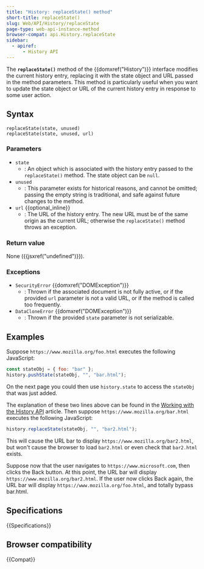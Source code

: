 ```yaml
---
title: "History: replaceState() method"
short-title: replaceState()
slug: Web/API/History/replaceState
page-type: web-api-instance-method
browser-compat: api.History.replaceState
sidebar:
  - apiref:
      - History API
---
```


The **`replaceState()`** method of the {{domxref("History")}} interface modifies the current
history entry, replacing it with the state object and
URL passed in the method parameters. This method is particularly useful
when you want to update the state object or URL of the current history entry in response
to some user action.

## Syntax

```js-nolint
replaceState(state, unused)
replaceState(state, unused, url)
```

### Parameters

- `state`
  - : An object which is associated with the history entry
    passed to the `replaceState()` method. The state object can be
    `null`.
- `unused`
  - : This parameter exists for historical reasons, and cannot be omitted; passing the empty string is traditional, and safe against future changes to the method.
- `url` {{optional_inline}}
  - : The URL of the history entry. The new URL must be of the same origin as the current
    URL; otherwise the `replaceState()` method throws an exception.

### Return value

None ({{jsxref("undefined")}}).

### Exceptions

- `SecurityError` {{domxref("DOMException")}}
  - : Thrown if the associated document is not fully active, or if the provided `url` parameter is not a valid URL, or if the method is called too frequently.
- `DataCloneError` {{domxref("DOMException")}}
  - : Thrown if the provided `state` parameter is not serializable.

## Examples

Suppose `https://www.mozilla.org/foo.html` executes the following JavaScript:

```js
const stateObj = { foo: "bar" };
history.pushState(stateObj, "", "bar.html");
```

On the next page you could then use `history.state` to access the `stateObj` that was just added.

The explanation of these two lines above can be found in the [Working with the History API](/en-US/docs/Web/API/History_API/Working_with_the_History_API#using_pushstate) article. Then suppose
`https://www.mozilla.org/bar.html` executes the following
JavaScript:

```js
history.replaceState(stateObj, "", "bar2.html");
```

This will cause the URL bar to display
`https://www.mozilla.org/bar2.html`, but won't cause the browser
to load `bar2.html` or even check that `bar2.html` exists.

Suppose now that the user navigates to
`https://www.microsoft.com`, then clicks the Back button. At this
point, the URL bar will display `https://www.mozilla.org/bar2.html`.
If the user now clicks Back again, the URL bar will
display `https://www.mozilla.org/foo.html`, and totally bypass bar.html.

## Specifications

{{Specifications}}

## Browser compatibility

{{Compat}}
